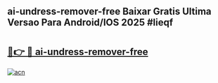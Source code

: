 ## ai-undress-remover-free Baixar Gratis Ultima Versao Para Android/IOS 2025 #lieqf

# <h2><a href="https://ainizakaria.my?title=ai-undress-remover-free&ref=20M">🔗👉 🔴 ai-undress-remover-free</a></h2>

[![acn](https://github.com/user-attachments/assets/0f9c940e-d8b0-45ae-aac7-cd30a18b3e1c)](https://ainizakaria.my?title=ai-undress-remover-free&ref=20M)

